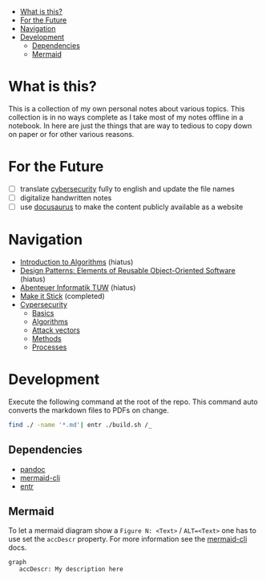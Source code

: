 <!--toc:start-->

- [What is this?](#what-is-this)
- [For the Future](#for-the-future)
- [Navigation](#navigation)
- [Development](#development)
  - [Dependencies](#dependencies)
  - [Mermaid](#mermaid)
  <!--toc:end-->

# What is this?

This is a collection of my own personal notes about various topics.
This collection is in no ways complete as I take most of my notes offline in a notebook.
In here are just the things that are way to tedious to copy down on paper or for other various reasons.

# For the Future

- [ ] translate [cybersecurity](./cypersecurity/) fully to english and update the file names
- [ ] digitalize handwritten notes
- [ ] use [docusaurus](https://github.com/facebook/docusaurus) to make the content publicly available as a website

# Navigation

- [Introduction to Algorithms](./books/Introduction_to_Algorithms/notes.md) (hiatus)
- [Design Patterns: Elements of Reusable Object-Oriented Software](./books/Design_Patterns_Elements_of_Reusable_Object_Oriented/Design_Patterns_Elements_of_Reusable_Object_Oriented.md) (hiatus)
- [Abenteuer Informatik TUW](./books/Abenteuer_Informatik_TUW/Abenteuer_Informatik_TUW.md) (hiatus)
- [Make it Stick](./books/make_it_stick/notes.md) (completed)
- [Cypersecurity](./cypersecurity)
  - [Basics](./cypersecurity/Grundlagen/)
  - [Algorithms](./cypersecurity/Algorithmen/)
  - [Attack vectors](./cypersecurity/Angriffsvektoren/)
  - [Methods](./cypersecurity/Methoden/)
  - [Processes](./cypersecurity/Prozesse/)

# Development

Execute the following command at the root of the repo.
This command auto converts the markdown files to PDFs on change.

```sh
find ./ -name '*.md'| entr ./build.sh /_
```

## Dependencies

- [pandoc](https://github.com/jgm/pandoc)
- [mermaid-cli](https://github.com/mermaid-js/mermaid-cli)
- [entr](https://github.com/eradman/entr)

## Mermaid

To let a mermaid diagram show a `Figure N: <Text>` / `ALT=<Text>` one has to use set the `accDescr` property.
For more information see the [mermaid-cli](https://github.com/mermaid-js/mermaid-cli) docs.

```
graph
   accDescr: My description here
```

